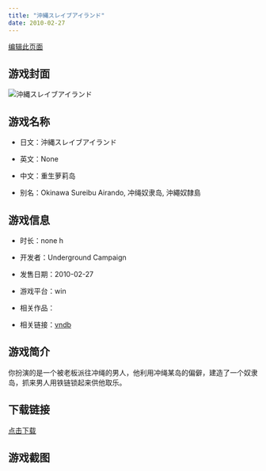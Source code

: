```yaml
---
title: "沖縄スレイブアイランド"
date: 2010-02-27
---
```

[编辑此页面](https://github.com/ACG-3/ADV3-source/blob/main/source/_posts/%E6%B2%96%E7%B8%84%E3%82%B9%E3%83%AC%E3%82%A4%E3%83%96%E3%82%A2%E3%82%A4%E3%83%A9%E3%83%B3%E3%83%89.md)

## 游戏封面

![沖縄スレイブアイランド](https%3A//pan.timero.xyz/onedrive/img_lib_001/%E6%B2%96%E7%B8%84%E3%82%B9%E3%83%AC%E3%82%A4%E3%83%96%E3%82%A2%E3%82%A4%E3%83%A9%E3%83%B3%E3%83%89_cover.avif)


## 游戏名称

- 日文：沖縄スレイブアイランド
- 英文：None
- 中文：重生萝莉岛

- 别名：Okinawa Sureibu Airando, 冲绳奴隶岛, 沖繩奴隸島


## 游戏信息

- 时长：none h
- 开发者：Underground Campaign
- 发售日期：2010-02-27
- 游戏平台：win
- 相关作品：

- 相关链接：[vndb](https://vndb.org/v7691)


## 游戏简介

你扮演的是一个被老板派往冲绳的男人，他利用冲绳某岛的偏僻，建造了一个奴隶岛，抓来男人用铁链锁起来供他取乐。


## 下载链接

[点击下载](https://pan.timero.xyz/onedrive/adv_lib_001/%E6%B2%96%E7%B8%84%E3%82%B9%E3%83%AC%E3%82%A4%E3%83%96%E3%82%A2%E3%82%A4%E3%83%A9%E3%83%B3%E3%83%89)


## 游戏截图


